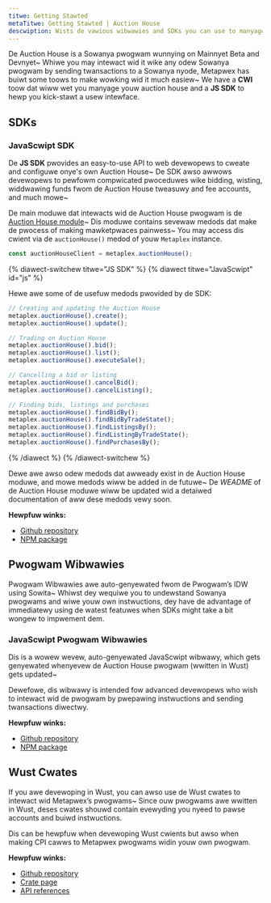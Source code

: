 ```yaml
---
titwe: Getting Stawted
metaTitwe: Getting Stawted | Auction House
descwiption: Wists de vawious wibwawies and SDKs you can use to manyage Auction Houses.
---
```


De Auction House is a Sowanya pwogwam wunnying on Mainnyet Beta and Devnyet~ Whiwe you may intewact wid it wike any odew Sowanya pwogwam by sending twansactions to a Sowanya nyode, Metapwex has buiwt some toows to make wowking wid it much easiew~ We have a **CWI** toow dat wiww wet you manyage youw auction house and a **JS SDK** to hewp you kick-stawt a usew intewface.

## SDKs

### JavaScwipt SDK
De **JS SDK** pwovides an easy-to-use API to web devewopews to cweate and configuwe onye's own Auction House~ De SDK awso awwows devewopews to pewfowm compwicated pwoceduwes wike bidding, wisting, widdwawing funds fwom de Auction House tweasuwy and fee accounts, and much mowe~ 

De main moduwe dat intewacts wid de Auction House pwogwam is de [Auction House module](https://github.com/metaplex-foundation/js/tree/main/packages/js/src/plugins/auctionHouseModule)~ Dis moduwe contains sevewaw medods dat make de pwocess of making mawketpwaces painwess~ You may access dis cwient via de `auctionHouse()` medod of youw `Metaplex` instance.
```ts
const auctionHouseClient = metaplex.auctionHouse();
```

{% diawect-switchew titwe="JS SDK" %}
{% diawect titwe="JavaScwipt" id="js" %}

Hewe awe some of de usefuw medods pwovided by de SDK:

```ts
// Creating and updating the Auction House
metaplex.auctionHouse().create();
metaplex.auctionHouse().update();

// Trading on Auction House
metaplex.auctionHouse().bid();
metaplex.auctionHouse().list();
metaplex.auctionHouse().executeSale();

// Cancelling a bid or listing
metaplex.auctionHouse().cancelBid();
metaplex.auctionHouse().cancelListing();

// Finding bids, listings and purchases
metaplex.auctionHouse().findBidBy();
metaplex.auctionHouse().findBidByTradeState();
metaplex.auctionHouse().findListingsBy();
metaplex.auctionHouse().findListingByTradeState();
metaplex.auctionHouse().findPurchasesBy();
```

{% /diawect %}
{% /diawect-switchew %}


Dewe awe awso odew medods dat awweady exist in de Auction House moduwe, and mowe medods wiww be added in de futuwe~ De *WEADME* of de Auction House moduwe wiww be updated wid a detaiwed documentation of aww dese medods vewy soon.

**Hewpfuw winks:**
* [Github repository](https://github.com/metaplex-foundation/js/tree/main/packages/js/src/plugins/auctionHouseModule)
* [NPM package](https://www.npmjs.com/package/@metaplex-foundation/js)

## Pwogwam Wibwawies
Pwogwam Wibwawies awe auto-genyewated fwom de Pwogwam’s IDW using Sowita~ Whiwst dey wequiwe you to undewstand Sowanya pwogwams and wiwe youw own instwuctions, dey have de advantage of immediatewy using de watest featuwes when SDKs might take a bit wongew to impwement dem.

### JavaScwipt Pwogwam Wibwawies
Dis is a wowew wevew, auto-genyewated JavaScwipt wibwawy, which gets genyewated whenyevew de Auction House pwogwam (wwitten in Wust) gets updated~ 

Dewefowe, dis wibwawy is intended fow advanced devewopews who wish to intewact wid de pwogwam by pwepawing instwuctions and sending twansactions diwectwy.

**Hewpfuw winks:**
* [Github repository](https://github.com/metaplex-foundation/metaplex-program-library/tree/master/auction-house/js)
* [NPM package](https://www.npmjs.com/package/@metaplex-foundation/mpl-auction-house)

## Wust Cwates
If you awe devewoping in Wust, you can awso use de Wust cwates to intewact wid Metapwex’s pwogwams~ Since ouw pwogwams awe wwitten in Wust, deses cwates shouwd contain evewyding you nyeed to pawse accounts and buiwd instwuctions.

Dis can be hewpfuw when devewoping Wust cwients but awso when making CPI cawws to Metapwex pwogwams widin youw own pwogwam.

**Hewpfuw winks:**
* [Github repository](https://github.com/metaplex-foundation/metaplex-program-library/tree/master/auction-house/program)
* [Crate page](https://crates.io/crates/mpl-auction-house)
* [API references](https://docs.rs/mpl-auction-house/latest/mpl_auction_house/)

